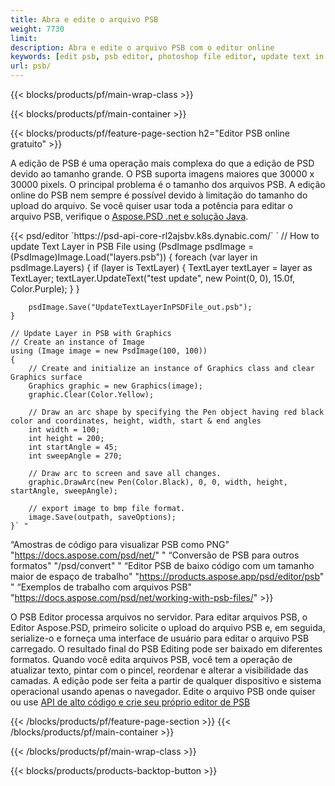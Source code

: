 ```yaml
---
title: Abra e edite o arquivo PSB
weight: 7730
limit: 
description: Abra e edite o arquivo PSB com o editor online
keywords: [edit psb, psb editor, photoshop file editor, update text in psb, update psb, open psb, update text in psb]
url: psb/
---
```


{{< blocks/products/pf/main-wrap-class >}}

{{< blocks/products/pf/main-container >}}

{{< blocks/products/pf/feature-page-section h2="Editor PSB online gratuito" >}}
<p>A edição de PSB é uma operação mais complexa do que a edição de PSD devido ao tamanho grande. O PSB suporta imagens maiores que 30000 x 30000 pixels. O principal problema é o tamanho dos arquivos PSB. A edição online do PSB nem sempre é possível devido à limitação do tamanho do upload do arquivo. Se você quiser usar toda a potência para editar o arquivo PSB, verifique o <a href="/psd/{{< lang-code >}}">Aspose.PSD .net e solução Java</a>. </p>
{{< psd/editor `https://psd-api-core-rl2ajsbv.k8s.dynabic.com/` 
`	// How to update Text Layer in PSB File
	using (PsdImage psdImage = (PsdImage)Image.Load("layers.psb"))
  	{
		foreach (var layer in psdImage.Layers)
		{
			if (layer is TextLayer)
			{
				TextLayer textLayer = layer as TextLayer;
				textLayer.UpdateText("test update", new Point(0, 0), 15.0f, Color.Purple);
			}
		}

		psdImage.Save("UpdateTextLayerInPSDFile_out.psb");
	}
	
	// Update Layer in PSB with Graphics
	// Create an instance of Image
	using (Image image = new PsdImage(100, 100))
	{
		// Create and initialize an instance of Graphics class and clear Graphics surface
		Graphics graphic = new Graphics(image);
		graphic.Clear(Color.Yellow);

		// Draw an arc shape by specifying the Pen object having red black color and coordinates, height, width, start & end angles                 
		int width = 100;
		int height = 200;
		int startAngle = 45;
		int sweepAngle = 270;

		// Draw arc to screen and save all changes.
		graphic.DrawArc(new Pen(Color.Black), 0, 0, width, height, startAngle, sweepAngle);

		// export image to bmp file format.
		image.Save(outpath, saveOptions);
	}` "
“Amostras de código para visualizar PSB como PNG"  "https://docs.aspose.com/psd/net/" "
“Conversão de PSB para outros formatos"  "/psd/convert" "
“Editor PSB de baixo código com um tamanho maior de espaço de trabalho" "https://products.aspose.app/psd/editor/psb" "
“Exemplos de trabalho com arquivos PSB" "https://docs.aspose.com/psd/net/working-with-psb-files/" >}}
<p>O PSB Editor processa arquivos no servidor. Para editar arquivos PSB, o Editor Aspose.PSD, primeiro solicite o upload do arquivo PSB e, em seguida, serialize-o e forneça uma interface de usuário para editar o arquivo PSB carregado. O resultado final do PSB Editing pode ser baixado em diferentes formatos. Quando você edita arquivos PSB, você tem a operação de atualizar texto, pintar com o pincel, reordenar e alterar a visibilidade das camadas. A edição pode ser feita a partir de qualquer dispositivo e sistema operacional usando apenas o navegador. Edite o arquivo PSB onde quiser ou use <a href="https://docs.aspose.com/psd/net/working-with-psb-files/">API de alto código e crie seu próprio editor de PSB</a></p>

{{< /blocks/products/pf/feature-page-section >}}
{{< /blocks/products/pf/main-container >}}


{{< /blocks/products/pf/main-wrap-class >}}

{{< blocks/products/products-backtop-button >}}
